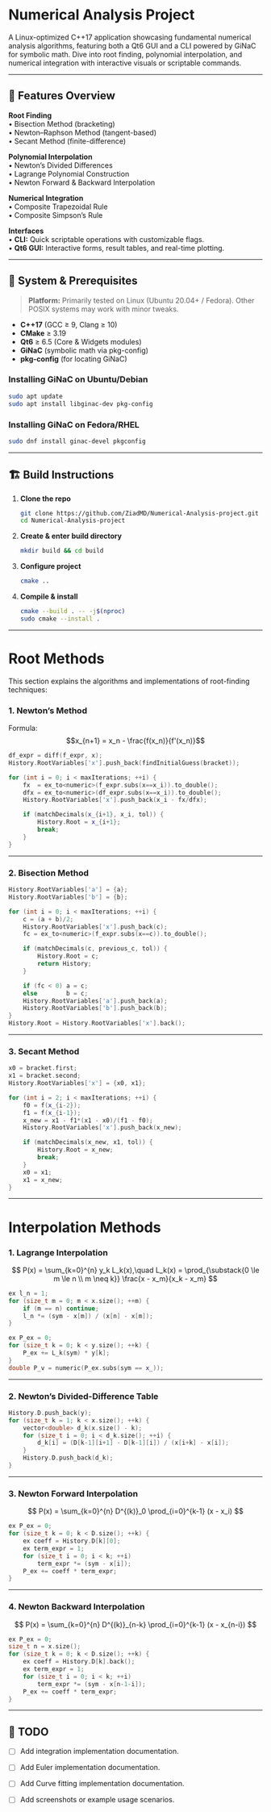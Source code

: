 # Numerical Analysis Project

A Linux-optimized C++17 application showcasing fundamental numerical analysis algorithms, featuring both a Qt6 GUI and a CLI powered by GiNaC for symbolic math. Dive into root finding, polynomial interpolation, and numerical integration with interactive visuals or scriptable commands.

---

## 🚀 Features Overview

**Root Finding**  
• Bisection Method (bracketing)  
• Newton–Raphson Method (tangent-based)  
• Secant Method (finite-difference)  

**Polynomial Interpolation**  
• Newton’s Divided Differences  
• Lagrange Polynomial Construction  
• Newton Forward & Backward Interpolation  

**Numerical Integration**  
• Composite Trapezoidal Rule  
• Composite Simpson’s Rule  

**Interfaces**  
• **CLI:** Quick scriptable operations with customizable flags.  
• **Qt6 GUI:** Interactive forms, result tables, and real-time plotting.

---

## 🔧 System & Prerequisites

> **Platform:** Primarily tested on Linux (Ubuntu 20.04+ / Fedora). Other POSIX systems may work with minor tweaks.

- **C++17** (GCC ≥ 9, Clang ≥ 10)  
- **CMake** ≥ 3.19  
- **Qt6** ≥ 6.5 (Core & Widgets modules)  
- **GiNaC** (symbolic math via pkg-config)  
- **pkg-config** (for locating GiNaC)

### Installing GiNaC on Ubuntu/Debian

```bash
sudo apt update
sudo apt install libginac-dev pkg-config
```

### Installing GiNaC on Fedora/RHEL

```bash
sudo dnf install ginac-devel pkgconfig
```

---

## 🏗️ Build Instructions

1. **Clone the repo**
   ```bash
   git clone https://github.com/ZiadMD/Numerical-Analysis-project.git
   cd Numerical-Analysis-project
   ```
2. **Create & enter build directory**
   ```bash
   mkdir build && cd build
   ```
3. **Configure project**
   ```bash
   cmake ..
   ```
4. **Compile & install**
   ```bash
   cmake --build . -- -j$(nproc)
   sudo cmake --install .
   ```


---

# Root Methods

This section explains the algorithms and implementations of root-finding techniques:

### 1. Newton’s Method

Formula:
$$x_{n+1} = x_n - \frac{f(x_n)}{f'(x_n)}$$

```cpp
df_expr = diff(f_expr, x);
History.RootVariables['x'].push_back(findInitialGuess(bracket));

for (int i = 0; i < maxIterations; ++i) {
    fx  = ex_to<numeric>(f_expr.subs(x==x_i)).to_double();
    dfx = ex_to<numeric>(df_expr.subs(x==x_i)).to_double();
    History.RootVariables['x'].push_back(x_i - fx/dfx);

    if (matchDecimals(x_{i+1}, x_i, tol)) {
        History.Root = x_{i+1};
        break;
    }
}
```

---

### 2. Bisection Method

```cpp
History.RootVariables['a'] = {a};
History.RootVariables['b'] = {b};

for (int i = 0; i < maxIterations; ++i) {
    c = (a + b)/2;
    History.RootVariables['x'].push_back(c);
    fc = ex_to<numeric>(f_expr.subs(x==c)).to_double();

    if (matchDecimals(c, previous_c, tol)) {
        History.Root = c;
        return History;
    }

    if (fc < 0) a = c;
    else        b = c;
    History.RootVariables['a'].push_back(a);
    History.RootVariables['b'].push_back(b);
}
History.Root = History.RootVariables['x'].back();
```

---

### 3. Secant Method

```cpp
x0 = bracket.first;
x1 = bracket.second;
History.RootVariables['x'] = {x0, x1};

for (int i = 2; i < maxIterations; ++i) {
    f0 = f(x_{i-2});
    f1 = f(x_{i-1});
    x_new = x1 - f1*(x1 - x0)/(f1 - f0);
    History.RootVariables['x'].push_back(x_new);

    if (matchDecimals(x_new, x1, tol)) {
        History.Root = x_new;
        break;
    }
    x0 = x1;
    x1 = x_new;
}
```

---

# Interpolation Methods

### 1. Lagrange Interpolation

$$
P(x) = \sum_{k=0}^{n} y_k L_k(x),\quad
L_k(x) = \prod_{\substack{0 \le m \le n \\ m \neq k}} \frac{x - x_m}{x_k - x_m}
$$

```cpp
ex l_n = 1;
for (size_t m = 0; m < x.size(); ++m) {
    if (m == n) continue;
    l_n *= (sym - x[m]) / (x[n] - x[m]);
}

ex P_ex = 0;
for (size_t k = 0; k < y.size(); ++k) {
    P_ex += L_k(sym) * y[k];
}
double P_v = numeric(P_ex.subs(sym == x_));
```

---

### 2. Newton’s Divided-Difference Table

```cpp
History.D.push_back(y);
for (size_t k = 1; k < x.size(); ++k) {
    vector<double> d_k(x.size() - k);
    for (size_t i = 0; i < d_k.size(); ++i) {
        d_k[i] = (D[k-1][i+1] - D[k-1][i]) / (x[i+k] - x[i]);
    }
    History.D.push_back(d_k);
}
```

---

### 3. Newton Forward Interpolation

$$
P(x) = \sum_{k=0}^{n} D^{(k)}_0 \prod_{i=0}^{k-1} (x - x_i)
$$

```cpp
ex P_ex = 0;
for (size_t k = 0; k < D.size(); ++k) {
    ex coeff = History.D[k][0];
    ex term_expr = 1;
    for (size_t i = 0; i < k; ++i)
        term_expr *= (sym - x[i]);
    P_ex += coeff * term_expr;
}
```

---

### 4. Newton Backward Interpolation

$$
P(x) = \sum_{k=0}^{n} D^{(k)}_{n-k} \prod_{i=0}^{k-1} (x - x_{n-i})
$$

```cpp
ex P_ex = 0;
size_t n = x.size();
for (size_t k = 0; k < D.size(); ++k) {
    ex coeff = History.D[k].back();
    ex term_expr = 1;
    for (size_t i = 0; i < k; ++i)
        term_expr *= (sym - x[n-1-i]);
    P_ex += coeff * term_expr;
}
```

---

## 📝 TODO

- [ ] Add integration implementation documentation.
- [ ] Add Euler  implementation documentation.
- [ ] Add Curve fitting implementation documentation.
- [ ]  Add screenshots or example usage scenarios.

